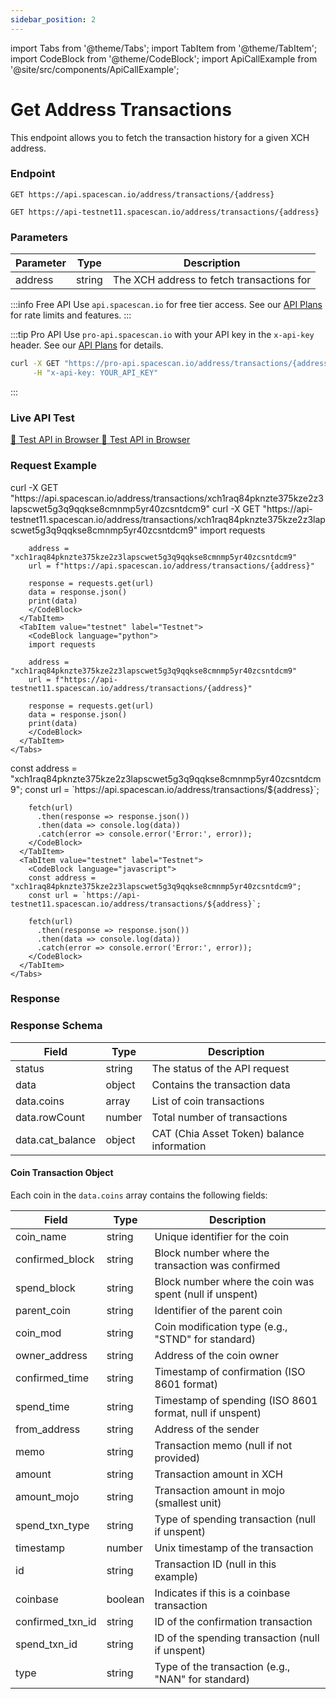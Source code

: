 ```yaml
---
sidebar_position: 2
---
```

import Tabs from '@theme/Tabs';
import TabItem from '@theme/TabItem';
import CodeBlock from '@theme/CodeBlock';
import ApiCallExample from '@site/src/components/ApiCallExample';

# Get Address Transactions

This endpoint allows you to fetch the transaction history for a given XCH address.

### Endpoint

<Tabs>
  <TabItem value="mainnet" label="Mainnet">

```
GET https://api.spacescan.io/address/transactions/{address}
```

  </TabItem>
  <TabItem value="testnet" label="Testnet">

```
GET https://api-testnet11.spacescan.io/address/transactions/{address}
```

  </TabItem>
</Tabs>

### Parameters

| Parameter | Type   | Description                                     |
|-----------|--------|-------------------------------------------------|
| address   | string | The XCH address to fetch transactions for       |

:::info Free API
Use `api.spacescan.io` for free tier access. See our [API Plans](https://spacescan.io/apis#plans) for rate limits and features.
:::

:::tip Pro API
Use `pro-api.spacescan.io` with your API key in the `x-api-key` header. See our [API Plans](https://spacescan.io/apis#plans) for details.

```bash
curl -X GET "https://pro-api.spacescan.io/address/transactions/{address}" \
     -H "x-api-key: YOUR_API_KEY"
```
:::

### Live API Test

<Tabs>
  <TabItem value="mainnet" label="Mainnet">
    <a href="https://api.spacescan.io/address/transactions/xch1raq84pknzte375kze2z3lapscwet5g3q9qqkse8cmnmp5yr40zcsntdcm9" target="_blank" rel="noopener noreferrer" className="api-test-button">
      🚀 Test API in Browser
    </a>
  </TabItem>
  <TabItem value="testnet" label="Testnet">
    <a href="https://api-testnet11.spacescan.io/address/transactions/xch1raq84pknzte375kze2z3lapscwet5g3q9qqkse8cmnmp5yr40zcsntdcm9" target="_blank" rel="noopener noreferrer" className="api-test-button">
      🚀 Test API in Browser
    </a>
  </TabItem>
</Tabs>

### Request Example

<Tabs>
  <TabItem value="curl" label="cURL">
    <Tabs>
      <TabItem value="mainnet" label="Mainnet">
        <CodeBlock language="bash">
        curl -X GET "https://api.spacescan.io/address/transactions/xch1raq84pknzte375kze2z3lapscwet5g3q9qqkse8cmnmp5yr40zcsntdcm9"
        </CodeBlock>
      </TabItem>
      <TabItem value="testnet" label="Testnet">
        <CodeBlock language="bash">
        curl -X GET "https://api-testnet11.spacescan.io/address/transactions/xch1raq84pknzte375kze2z3lapscwet5g3q9qqkse8cmnmp5yr40zcsntdcm9"
        </CodeBlock>
      </TabItem>
    </Tabs>
  </TabItem>
  <TabItem value="python" label="Python">
    <Tabs>
      <TabItem value="mainnet" label="Mainnet">
        <CodeBlock language="python">
        import requests

        address = "xch1raq84pknzte375kze2z3lapscwet5g3q9qqkse8cmnmp5yr40zcsntdcm9"
        url = f"https://api.spacescan.io/address/transactions/{address}"

        response = requests.get(url)
        data = response.json()
        print(data)
        </CodeBlock>
      </TabItem>
      <TabItem value="testnet" label="Testnet">
        <CodeBlock language="python">
        import requests

        address = "xch1raq84pknzte375kze2z3lapscwet5g3q9qqkse8cmnmp5yr40zcsntdcm9"
        url = f"https://api-testnet11.spacescan.io/address/transactions/{address}"

        response = requests.get(url)
        data = response.json()
        print(data)
        </CodeBlock>
      </TabItem>
    </Tabs>
  </TabItem>
  <TabItem value="javascript" label="JavaScript">
    <Tabs>
      <TabItem value="mainnet" label="Mainnet">
        <CodeBlock language="javascript">
        const address = "xch1raq84pknzte375kze2z3lapscwet5g3q9qqkse8cmnmp5yr40zcsntdcm9";
        const url = `https://api.spacescan.io/address/transactions/${address}`;

        fetch(url)
          .then(response => response.json())
          .then(data => console.log(data))
          .catch(error => console.error('Error:', error));
        </CodeBlock>
      </TabItem>
      <TabItem value="testnet" label="Testnet">
        <CodeBlock language="javascript">
        const address = "xch1raq84pknzte375kze2z3lapscwet5g3q9qqkse8cmnmp5yr40zcsntdcm9";
        const url = `https://api-testnet11.spacescan.io/address/transactions/${address}`;

        fetch(url)
          .then(response => response.json())
          .then(data => console.log(data))
          .catch(error => console.error('Error:', error));
        </CodeBlock>
      </TabItem>
    </Tabs>
  </TabItem>
</Tabs>

### Response

<Tabs>
  <TabItem value="mainnet" label="Mainnet">
    <ApiCallExample endpoint="https://api.spacescan.io/address/transactions/xch1raq84pknzte375kze2z3lapscwet5g3q9qqkse8cmnmp5yr40zcsntdcm9" />
  </TabItem>
  <TabItem value="testnet" label="Testnet">
    <ApiCallExample endpoint="https://api-testnet11.spacescan.io/address/transactions/xch1raq84pknzte375kze2z3lapscwet5g3q9qqkse8cmnmp5yr40zcsntdcm9" />
  </TabItem>
</Tabs>

### Response Schema

| Field           | Type   | Description                                |
|-----------------|--------|--------------------------------------------|
| status          | string | The status of the API request              |
| data            | object | Contains the transaction data              |
| data.coins      | array  | List of coin transactions                  |
| data.rowCount   | number | Total number of transactions               |
| data.cat_balance| object | CAT (Chia Asset Token) balance information |

#### Coin Transaction Object

Each coin in the `data.coins` array contains the following fields:

| Field             | Type    | Description                                           |
|-------------------|---------|-------------------------------------------------------|
| coin_name         | string  | Unique identifier for the coin                        |
| confirmed_block   | string  | Block number where the transaction was confirmed      |
| spend_block       | string  | Block number where the coin was spent (null if unspent)|
| parent_coin       | string  | Identifier of the parent coin                         |
| coin_mod          | string  | Coin modification type (e.g., "STND" for standard)    |
| owner_address     | string  | Address of the coin owner                             |
| confirmed_time    | string  | Timestamp of confirmation (ISO 8601 format)           |
| spend_time        | string  | Timestamp of spending (ISO 8601 format, null if unspent) |
| from_address      | string  | Address of the sender                                 |
| memo              | string  | Transaction memo (null if not provided)               |
| amount            | string  | Transaction amount in XCH                             |
| amount_mojo       | string  | Transaction amount in mojo (smallest unit)            |
| spend_txn_type    | string  | Type of spending transaction (null if unspent)        |
| timestamp         | number  | Unix timestamp of the transaction                     |
| id                | string  | Transaction ID (null in this example)                 |
| coinbase          | boolean | Indicates if this is a coinbase transaction           |
| confirmed_txn_id  | string  | ID of the confirmation transaction                    |
| spend_txn_id      | string  | ID of the spending transaction (null if unspent)      |
| type              | string  | Type of the transaction (e.g., "NAN" for standard)    |
